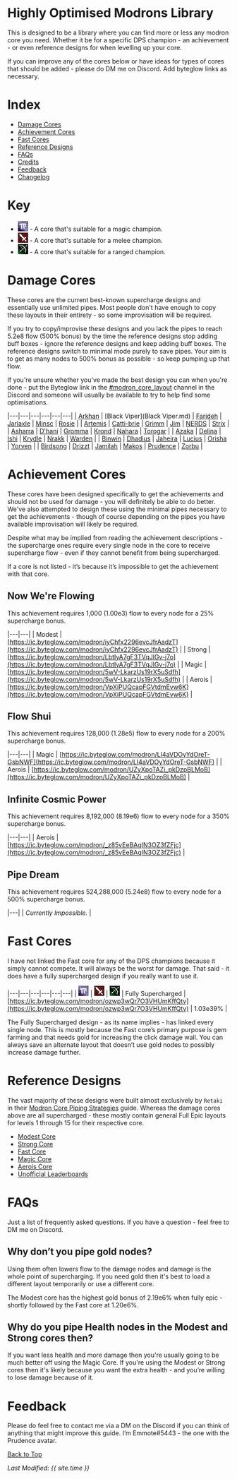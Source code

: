 # Highly Optimised Modrons Library

This is designed to be a library where you can find more or less any modron core you need. Whether it be for a specific DPS champion - an achievement - or even reference designs for when levelling up your core.

If you can improve any of the cores below or have ideas for types of cores that should be added - please do DM me on Discord. Add byteglow links as necessary.

# Index
* [Damage Cores](#damage-cores)
* [Achievement Cores](#achievement-cores)
* [Fast Cores](#fast-cores)
* [Reference Designs](#reference-designs)
* [FAQs](#faqs)
* [Credits](#credits)
* [Feedback](#feedback)
* [Changelog](https://github.com/Emmotes/ic_modron_library/commits/main)

# Key
* ![Magic Icon](images\magic.png) - A core that's suitable for a magic champion.
* ![Melee Icon](images\melee.png) - A core that's suitable for a melee champion.
* ![Ranged Icon](images\ranged.png) - A core that's suitable for a ranged champion.

# Damage Cores

These cores are the current best-known supercharge designs and essentially use unlimited pipes. Most people don't have enough to copy these layouts in their entirety - so some improvisation will be required.

If you try to copy/improvise these designs and you lack the pipes to reach 5.2e8 flow (500% bonus) by the time the reference designs stop adding buff boxes - ignore the reference designs and keep adding buff boxes. The reference designs switch to minimal mode purely to save pipes. Your aim is to get as many nodes to 500% bonus as possible - so keep pumping up that flow.

If you're unsure whether you've made the best design you can when you're done - put the Byteglow link in the [#modron_core_layout](https://discord.com/channels/357247482247380994/733401533579788397) channel in the Discord and someone will usually be available to try to help find some optimisations.

|---|---|---|---|---|---|
| [Arkhan](Arkhan.md) | [Black Viper](Black Viper.md) | [Farideh](Farideh.md) | [Jarlaxle](Jarlaxle.md) | [Minsc](Minsc.md) | [Rosie](Rosie.md) |
| [Artemis](Artemis.md) | [Catti-brie](Catti-brie.md) | [Grimm](Grimm.md) | [Jim](Jim.md) | [NERDS](NERDS.md) | [Strix](Strix.md) |
| [Asharra](Asharra.md) | [D'hani](D'hani.md) | [Gromma](Gromma.md) | [Krond](Krond.md) | [Nahara](Nahara.md) | [Torogar](Torogar.md) |
| [Azaka](Azaka.md) | [Delina](Delina.md) | [Ishi](Ishi.md) | [Krydle](Krydle.md) | [Nrakk](Nrakk.md) | [Warden](Warden.md) |
| [Binwin](Binwin.md) | [Dhadius](Dhadius.md) | [Jaheira](Jaheira.md) | [Lucius](Lucius.md) | [Orisha](Orisha.md) | [Yorven](Yorven.md) |
| [Birdsong](Birdsong.md) | [Drizzt](Drizzt.md) | [Jamilah](Jamilah.md) | [Makos](Makos.md) | [Prudence](Prudence.md) | [Zorbu](Zorbu.md) |

# Achievement Cores

These cores have been designed specifically to get the achievements and should not be used for damage - you will definitely be able to do better. We've also attempted to design these using the minimal pipes necessary to get the achievements - though of course depending on the pipes you have available improvisation will likely be required.

Despite what may be implied from reading the achievement descriptions - the supercharge ones require every single node in the core to receive supercharge flow - even if they cannot benefit from being supercharged.

If a core is not listed - it’s because it’s impossible to get the achievement with that core.

## Now We're Flowing

This achievement requires 1,000 (1.00e3) flow to every node for a 25% supercharge bonus.

|---|---|
| Modest | [https://ic.byteglow.com/modron/iyChfx2296evcJfrAadzT](https://ic.byteglow.com/modron/iyChfx2296evcJfrAadzT) |
| Strong | [https://ic.byteglow.com/modron/LbtIyA7gF3TVqJlGv-j7o](https://ic.byteglow.com/modron/LbtIyA7gF3TVqJlGv-j7o) |
| Magic | [https://ic.byteglow.com/modron/5wV-LkarzUs19rX5uSdfh](https://ic.byteglow.com/modron/5wV-LkarzUs19rX5uSdfh) |
| Aerois | [https://ic.byteglow.com/modron/VpXiPUQcapFGVtdmEvw6K](https://ic.byteglow.com/modron/VpXiPUQcapFGVtdmEvw6K) |

## Flow Shui

This achievement requires 128,000 (1.28e5) flow to every node for a 200% supercharge bonus.

|---|---|
| Magic | [https://ic.byteglow.com/modron/LI4aVDOyYdOreT-GsbNWF](https://ic.byteglow.com/modron/LI4aVDOyYdOreT-GsbNWF) |
| Aerois | [https://ic.byteglow.com/modron/UZyXpoTAZi_pkDzpBLMoB](https://ic.byteglow.com/modron/UZyXpoTAZi_pkDzpBLMoB) |

## Infinite Cosmic Power

This achievement requires 8,192,000 (8.19e6) flow to every node for a 350% supercharge bonus.

|---|---|
| Aerois | [https://ic.byteglow.com/modron/_z85vEeBAqIN3OZ3fZFjc](https://ic.byteglow.com/modron/_z85vEeBAqIN3OZ3fZFjc) |

## Pipe Dream

This achievement requires 524,288,000 (5.24e8) flow to every node for a 500% supercharge bonus.

|---|
| *Currently Impossible.* |


# Fast Cores

I have not linked the Fast core for any of the DPS champions because it simply cannot compete. It will always be the worst for damage. That said - it does have a fully supercharged design if you really want to use it.

|---|---|---|---|---|---|
| ![Magic Icon](images\magic.png) | ![Melee Icon](images\melee.png) | ![Ranged Icon](images\ranged.png) | Fully Supercharged | [https://ic.byteglow.com/modron/ozwp3wQr7O3VHUmKffQtv](https://ic.byteglow.com/modron/ozwp3wQr7O3VHUmKffQtv) | 1.03e39% |

The Fully Supercharged design - as its name implies - has linked every single node. This is mostly because the Fast core’s primary purpose is gem farming and that needs gold for increasing the click damage wall. You can always save an alternate layout that doesn’t use gold nodes to possibly increase damage further.

# Reference Designs

The vast majority of these designs were built almost exclusively by `Retaki` in their [Modron Core Piping Strategies](https://docs.google.com/document/d/1jGg5cZHENV1Dbrp-n2EeM_gNxuYJxRrvHlv4gE2pKQw/) guide. Whereas the damage cores above are all supercharged - these mostly contain general Full Epic layouts for levels 1 through 15 for their respective core.

* [Modest Core](ref_modest.md)
* [Strong Core](ref_strong.md)
* [Fast Core](ref_fast.md)
* [Magic Core](ref_magic.md)
* [Aerois Core](ref_aerois.md)
* [Unofficial Leaderboards](ref_leaderboard.md)

# FAQs

Just a list of frequently asked questions. If you have a question - feel free to DM me on Discord.

## Why don’t you pipe gold nodes?

Using them often lowers flow to the damage nodes and damage is the whole point of supercharging. If you need gold then it's best to load a different layout temporarily or use a different core.

The Modest core has the highest gold bonus of 2.19e6% when fully epic - shortly followed by the Fast core at 1.20e6%.

## Why do you pipe Health nodes in the Modest and Strong cores then?

If you want less health and more damage then you're usually going to be much better off using the Magic Core. If you're using the Modest or Strong cores then it's likely because you want the extra health - and you’re willing to lose damage because of it.

# Feedback

Please do feel free to contact me via a DM on the Discord if you can think of anything that might improve this guide. I’m Emmote#5443 - the one with the Prudence avatar.

[Back to Top](#top)

*Last Modified: {{ site.time }}*